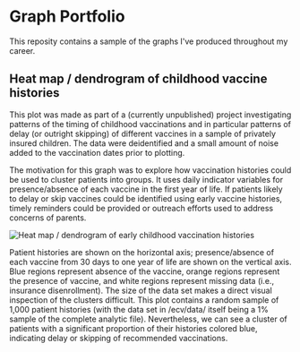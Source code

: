 # Graph Portfolio

This reposity contains a sample of the graphs I've produced throughout my career.


## Heat map / dendrogram of childhood vaccine histories

This plot was made as part of a (currently unpublished) project investigating patterns of the timing of childhood vaccinations and in particular patterns of delay (or outright skipping) of different vaccines in a sample of privately insured children. The data were deidentified and a small amount of noise added to the vaccination dates prior to plotting.

The motivation for this graph was to explore how vaccination histories could be used to cluster patients into groups. It uses daily indicator variables for presence/absence of each vaccine in the first year of life. If patients likely to delay or skip vaccines could be identified using early vaccine histories, timely reminders could be provided or outreach efforts used to address concerns of parents.

![Heat map / dendrogram of early childhood vaccination histories](/output/clusters.png)

Patient histories are shown on the horizontal axis; presence/absence of each vaccine from 30 days to one year of life are shown on the vertical axis. Blue regions represent absence of the vaccine, orange regions represent the presence of vaccine, and white regions represent missing data (i.e., insurance disenrollment). The size of the data set makes a direct visual inspection of the clusters difficult. This plot contains a random sample of 1,000 patient histories (with the data set in /ecv/data/ itself being a 1% sample of the complete analytic file). Nevertheless, we can see a cluster of patients with a significant proportion of their histories colored blue, indicating delay or skipping of recommended vaccinations.
